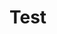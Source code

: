 <!DOCTYPE html>
<html lang="en">
<head>
    <meta charset="UTF-8">
    <meta http-equiv="X-UA-Compatible" content="IE=edge">
    <meta name="viewport" content="width=device-width, initial-scale=1.0">
    <title>標題測試</title>
</head>
<body>
   <h1>Test</h1>
</body>
</html>
